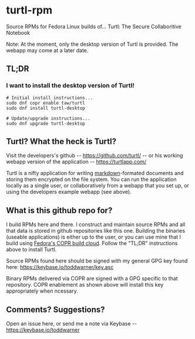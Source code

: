 # turtl-rpm
Source RPMs for Fedora Linux builds of... Turtl: The Secure Collaboritive Notebook

Note: At the moment, only the desktop version of Turtl is provided. The webapp may come at a later date.

## TL;DR

### I want to install the desktop version of Turtl!
```
# Initial install instructions...
sudo dnf copr enable taw/turtl
sudo dnf install turtl-desktop
```

```
# Update/upgrade instructions...
sudo dnf upgrade turtl-desktop
```

## Turtl? What the heck is Turtl?

Visit the developers's github -- https://github.com/turtl/ -- or his working
webapp version of the application -- https://turtlapp.com/

Turtl is a nifty application for writing
[markdown](https://en.wikipedia.org/wiki/Markdown)-formated documents and
storing them encrypted on the file system. You can run the application locally
as a single user, or collaboratively from a webapp that you set up, or using
the developers example webapp (see above).

## What is this github repo for?

I build RPMs here and there. I construct and maintain source RPMs and all that
data is stored in github repositories like this one. Building the binaries
(useable applications) is either up to the user, or you can use mine that I
build using [Fedora's COPR build cloud](https://copr.fedorainfracloud.org).
Follow the "TL;DR" instructions above to install Turtl.

Source RPMs found here should be signed with my general GPG key found here:
<https://keybase.io/toddwarner/key.asc>

Binary RPMs delivered via COPR are signed with a GPG specific to that
repository. COPR enablement as shown above will install this key appropriately
when ncessary.

## Comments? Suggestions?
Open an issue here, or send me a note via Keybase -- https://keybase.io/toddwarner
